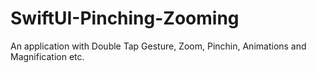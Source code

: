 # SwiftUI-Pinching-Zooming
An application with Double Tap Gesture, Zoom, Pinchin, Animations and Magnification etc.
